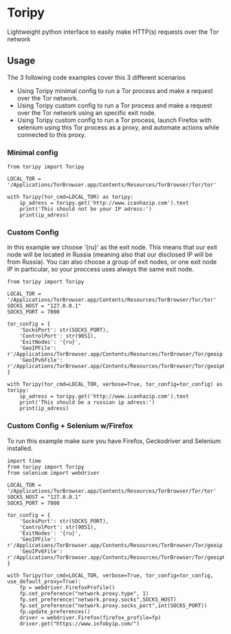 # Toripy

Lightweight python interface to easily make HTTP(s) requests over the Tor network

## Usage

The 3 following code examples cover this 3 different scenarios

* Using Toripy minimal config to run a Tor process and make a request over the Tor network.
* Using Toripy custom config to run a Tor process and make a request over the Tor network using an specific exit node.
* Using Toripy custom config to run a Tor process, launch Firefox with selenium using this Tor process as a proxy, and automate actions while connected to this proxy.

### Minimal config

```
from toripy import Toripy

LOCAL_TOR = '/Applications/TorBrowser.app/Contents/Resources/TorBrowser/Tor/tor'

with Toripy(tor_cmd=LOCAL_TOR) as toripy:
    ip_adress = toripy.get('http://www.icanhazip.com').text
    print('This should not be your IP adress:')
    print(ip_adress)
```

### Custom Config

In this example we choose '{ru}' as the exit node. This means that our exit node will be located in Russia (meaning also that our disclosed IP will be from Russia). You can also choose a group of exit nodes, or one exit node IP in particular, so your proccess uses always the same exit node.

```
from toripy import Toripy

LOCAL_TOR = '/Applications/TorBrowser.app/Contents/Resources/TorBrowser/Tor/tor'
SOCKS_HOST = "127.0.0.1"
SOCKS_PORT = 7000

tor_config = {
    'SocksPort': str(SOCKS_PORT),
    'ControlPort': str(9051),
    'ExitNodes': '{ru}',
    'GeoIPFile': r'/Applications/TorBrowser.app/Contents/Resources/TorBrowser/Tor/geoip',
    'GeoIPv6File': r'/Applications/TorBrowser.app/Contents/Resources/TorBrowser/Tor/geoip6'
}

with Toripy(tor_cmd=LOCAL_TOR, verbose=True, tor_config=tor_config) as toripy:
    ip_adress = toripy.get('http://www.icanhazip.com').text
    print('This should be a russian ip adress:')
    print(ip_adress)
```

### Custom Config + Selenium w/Firefox

To run this example make sure you have Firefox, Geckodriver and Selenium installed.

```
import time
from toripy import Toripy
from selenium import webdriver

LOCAL_TOR = '/Applications/TorBrowser.app/Contents/Resources/TorBrowser/Tor/tor'
SOCKS_HOST = "127.0.0.1"
SOCKS_PORT = 7000

tor_config = {
    'SocksPort': str(SOCKS_PORT),
    'ControlPort': str(9051),
    'ExitNodes': '{ru}',
    'GeoIPFile': r'/Applications/TorBrowser.app/Contents/Resources/TorBrowser/Tor/geoip',
    'GeoIPv6File': r'/Applications/TorBrowser.app/Contents/Resources/TorBrowser/Tor/geoip6'
}

with Toripy(tor_cmd=LOCAL_TOR, verbose=True, tor_config=tor_config, use_default_proxy=True):
    fp = webdriver.FirefoxProfile()
    fp.set_preference("network.proxy.type", 1)
    fp.set_preference("network.proxy.socks",SOCKS_HOST)
    fp.set_preference("network.proxy.socks_port",int(SOCKS_PORT))
    fp.update_preferences()
    driver = webdriver.Firefox(firefox_profile=fp)
    driver.get("https://www.infobyip.com/")
```
